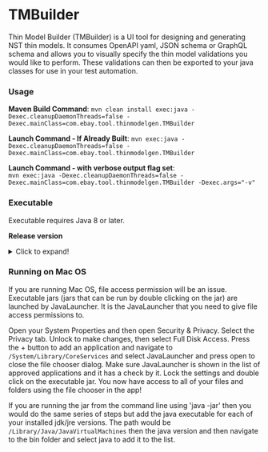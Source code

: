# TMBuilder
Thin Model Builder (TMBuilder) is a UI tool for designing and generating NST thin models. It consumes OpenAPI yaml, JSON schema or GraphQL schema and allows you to visually specify the thin model validations you would like to perform. These validations can then be exported to your java classes for use in your test automation.  

### Usage

**Maven Build Command**:
`mvn clean install exec:java -Dexec.cleanupDaemonThreads=false -Dexec.mainClass=com.ebay.tool.thinmodelgen.TMBuilder`  

**Launch Command - If Already Built**:
`mvn exec:java -Dexec.cleanupDaemonThreads=false -Dexec.mainClass=com.ebay.tool.thinmodelgen.TMBuilder`  

**Launch Command - with verbose output flag set**:  
`mvn exec:java -Dexec.cleanupDaemonThreads=false -Dexec.mainClass=com.ebay.tool.thinmodelgen.TMBuilder -Dexec.args="-v"`

### Executable

Executable requires Java 8 or later.

**Release version**  
<details>
  <summary>Click to expand!</summary>
  
| Version  | Notes  |
|---|---|
| 2.0.2 | GraphQL schema processing bug fixes - multiple schema file support and reference type name presentation. If a type definition is missing from the schemas a pop-up message is displayed to the user. |
| 2.0.1 | Correct GraphQL parsing bug that dropped the operation name from the schema tree. |
| 2.0.0 | Adding GraphQL Support. TMB internal file pathing is no longer relative to the TMBuilder executable. Pathing to the schema and export file location is now relative to the TMB file. To update you existing files, place the TMBuilder executable in the same location as your existing TMBuilder executable, open each of your TMB files and then save them. After saving each of your TMB files with the 2.0.0 TMBuilder you are free to move your TMBuilder executable anywhere you like on your file system. |
| 1.0.8 | Fix for array parsing of primitive items. |
| 1.0.7 | Fix parsing error related to JSON schema with arrays without defined items. |
| 1.0.6 | Patch for JPJsonObjectCheck output not wrapping output in quotes. |
| 1.0.5 | Support for oneOf/anyOf response model schemas. |
| 1.0.4 | JPObjectCheck support code generation for defined checks and added negative contains check for object fields. |
| 1.0.3 | Fix import statement generation to choose the wrapped JP*Check. |
| 1.0.2 | Fix duplicate field entry issue. |
| 1.0.1 | Fix for issue reported when parsing strings that are DateTime instances. Significant improvement to OpenAPI parsing time. Recent files will only track .tmb files. |
| 1.0.0 | Support for OpenAPI schema |
</details>

### Running on Mac OS  
If you are running Mac OS, file access permission will be an issue. Executable jars (jars that can be run by double clicking on the jar) are launched by JavaLauncher. It is the JavaLauncher that you need to give file access permissions to.

Open your System Properties and then open Security & Privacy. Select the Privacy tab. Unlock to make changes, then select Full Disk Access. Press the + button to add an application and navigate to `/System/Library/CoreServices` and select JavaLauncher and press open to close the file chooser dialog. Make sure JavaLauncher is shown in the list of approved applications and it has a check by it. Lock the settings and double click on the executable jar. You now have access to all of your files and folders using the file chooser in the app!

If you are running the jar from the command line using 'java -jar' then you would do the same series of steps but add the java executable for each of your installed jdk/jre versions. The path would be `/Library/Java/JavaVirtualMachines` then the java version and then navigate to the bin folder and select java to add it to the list.